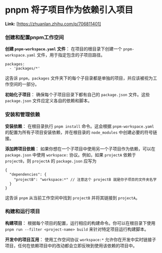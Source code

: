 # pnpm 将子项目作为依赖引入项目



 **Link:** [https://zhuanlan.zhihu.com/p/706811401]

### 创建和配置pnpm工作空间  

**创建 `pnpm-workspace.yaml` 文件**： 在项目的根目录下创建一个 `pnpm-workspace.yaml` 文件，用于指定包含的子项目路径。

```
packages:
  - 'packages/*'
```

这告诉 `pnpm`，`packages` 文件夹下的每个子目录都是单独的项目，并应该被视为工作空间的一部分。

**初始化子项目**： 确保每个子项目目录下都有自己的 `package.json` 文件。这些 `package.json` 文件应定义各自的依赖和脚本。

### 安装和管理依赖  

**安装依赖**： 在根目录执行 `pnpm install` 命令。这会根据 `pnpm-workspace.yaml` 的配置为所有子项目安装依赖，并在根目录的 `node_modules` 中创建必要的符号链接。

**添加跨项目依赖**： 如果你想在一个子项目中使用另一个子项目作为依赖，可以在 `package.json` 中使用 `workspace:` 协议。例如，如果 `projectA` 依赖于 `projectB`，则 `projectA` 的 `package.json` 应写为

```
{
  "dependencies": {
    "projectB": "workspace:*" // 注意这个 projectB 就是你子项目的文件夹名字
  }
}
```

这告诉 `pnpm` 从当前工作空间中找到 `projectB` 并将其链接到 `projectA`。

### 构建和运行项目  

**构建项目**： 根据每个项目的配置，运行相应的构建命令。你可以在根目录下使用 `pnpm run --filter <project-name> build` 来针对特定项目运行构建脚本。

**开发中的项目互用**： 使用工作空间协议 `workspace:*` 允许你在开发中实时链接子项目，任何在依赖项目中的改动都会立即反映到使用该依赖的项目中。

